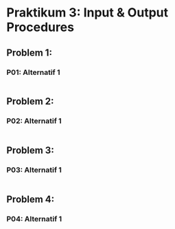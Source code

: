 # Praktikum 3: Input & Output Procedures

## Problem 1: 
### P01: Alternatif 1
```
```

## Problem 2: 
### P02: Alternatif 1
```
```

## Problem 3: 
### P03: Alternatif 1
```
```

## Problem 4: 
### P04: Alternatif 1
```
```
